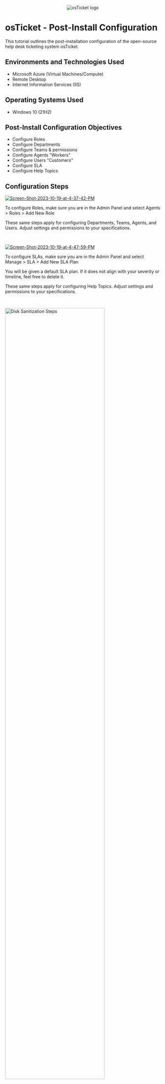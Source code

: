 <p align="center">
<img src="https://i.imgur.com/Clzj7Xs.png" alt="osTicket logo"/>
</p>

<h1>osTicket - Post-Install Configuration</h1>
This tutorial outlines the post-installation configuration of the open-source help desk ticketing system osTicket.<br />

<h2>Environments and Technologies Used</h2>

- Microsoft Azure (Virtual Machines/Compute)
- Remote Desktop
- Internet Information Services (IIS)

<h2>Operating Systems Used</h2>

- Windows 10 (21H2)

<h2>Post-Install Configuration Objectives</h2>

- Configure Roles
- Configure Departments
- Configure Teams & permissions
- Configure Agents "Workers"
- Configure Users "Customers"
- Configure SLA
- Configure Help Topics

<h2>Configuration Steps</h2>

<p>
<a href="https://ibb.co/LxJ4M1R"><img src="https://i.ibb.co/n7nhTjm/Screen-Shot-2023-10-19-at-4-37-42-PM.png" alt="Screen-Shot-2023-10-19-at-4-37-42-PM" border="0" /></a>
</p>
<p>
To configure Roles, make sure you are in the Admin Panel and select Agents > Roles > Add New Role

These same steps apply for configuring Departments, Teams, Agents, and Users. Adjust settings and permissions to your specifications.
</p>
<br />

<p>
<a href="https://ibb.co/vq5fX3q"><img src="https://i.ibb.co/jfKqJyf/Screen-Shot-2023-10-19-at-4-47-59-PM.png" alt="Screen-Shot-2023-10-19-at-4-47-59-PM" border="0" /></a>
</p>
<p>
To configure SLAs, make sure you are in the Admin Panel and select Manage > SLA > Add New SLA Plan

You will be given a default SLA plan. If it does not align with your severity or timeline, feel free to delete it.

These same steps apply for configuring Help Topics. Adjust settings and permissions to your specifications.
</p>
<br />

<p>
<img src="https://i.imgur.com/DJmEXEB.png" height="80%" width="80%" alt="Disk Sanitization Steps"/>
</p>
<p>
It is important to take care of the patient, to be followed by the patient, but it will happen at such a time that there is a lot of work and pain. For to come to the smallest detail, no one should practice any kind of work unless he derives some benefit from it. Do not be angry with the pain in the reprimand in the pleasure he wants to be a hair from the pain in the hope that there is no breeding.
</p>
<br />
